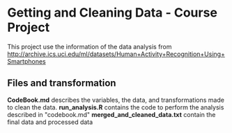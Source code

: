 # Getting and Cleaning Data - Course Project

This project use the information of the data analysis from http://archive.ics.uci.edu/ml/datasets/Human+Activity+Recognition+Using+Smartphones


## Files and transformation

 **CodeBook.md** describes the variables, the data, and transformations made to clean the data.
 **run_analysis.R** contains the code to perform the analysis described in "codebook.md"
 **merged_and_cleaned_data.txt** contain the final data and processed data




